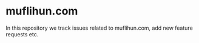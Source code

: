 # muflihun.com

In this repository we track issues related to muflihun.com, add new feature requests etc.
